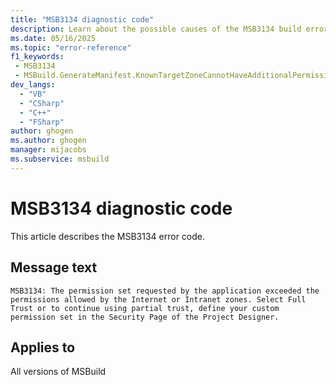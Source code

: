 ```yaml
---
title: "MSB3134 diagnostic code"
description: Learn about the possible causes of the MSB3134 build error, and get troubleshooting tips.
ms.date: 05/16/2025
ms.topic: "error-reference"
f1_keywords:
 - MSB3134
 - MSBuild.GenerateManifest.KnownTargetZoneCannotHaveAdditionalPermissionType
dev_langs:
  - "VB"
  - "CSharp"
  - "C++"
  - "FSharp"
author: ghogen
ms.author: ghogen
manager: mijacobs
ms.subservice: msbuild
---
```


# MSB3134 diagnostic code

<!-- :::ErrorDefinitionDescription::: -->
<!-- :::editable-content name="introDescription"::: -->
This article describes the MSB3134 error code.
<!-- :::editable-content-end::: -->

## Message text

<!-- :::editable-content name="messageText"::: -->
`MSB3134: The permission set requested by the application exceeded the permissions allowed by the Internet or Intranet zones. Select Full Trust or to continue using partial trust, define your custom permission set in the Security Page of the Project Designer.`
<!-- :::editable-content-end::: -->
<!-- MSB3134: The permission set requested by the application exceeded the permissions allowed by the Internet or Intranet zones. Select Full Trust or to continue using partial trust, define your custom permission set in the Security Page of the Project Designer. -->

<!-- :::editable-content name="postOutputDescription"::: -->
<!--
{StrBegin="MSB3134: "}
-->
<!-- :::editable-content-end::: -->
<!-- :::ErrorDefinitionDescription-end::: -->

## Applies to

All versions of MSBuild
